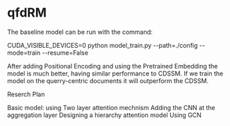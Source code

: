 # qfdRM
The baseline model can be run with the command:

CUDA_VISIBLE_DEVICES=0 python model_train.py --path=./config --mode=train --resume=False

After adding Positional Encoding and using the Pretrained Embedding the model is much better, having similar performance to CDSSM. If we train the model on the querry-centric documents it will outperform the CDSSM.

Reserch Plan

Basic model: using Two layer attention mechnism
Adding the CNN at the aggregation layer
Designing a hierarchy attention model
Using GCN
